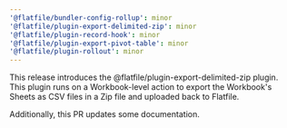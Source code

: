 ```yaml
---
'@flatfile/bundler-config-rollup': minor
'@flatfile/plugin-export-delimited-zip': minor
'@flatfile/plugin-record-hook': minor
'@flatfile/plugin-export-pivot-table': minor
'@flatfile/plugin-rollout': minor
---
```


This release introduces the @flatfile/plugin-export-delimited-zip plugin. This plugin runs on a Workbook-level action to export the Workbook's Sheets as CSV files in a Zip file and uploaded back to Flatfile.

Additionally, this PR updates some documentation.
